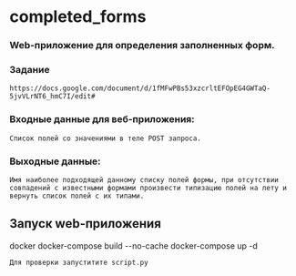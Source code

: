# completed_forms

### Web-приложение для определения заполненных форм.
### Задание
```
https://docs.google.com/document/d/1fMFwPBs53xzcrltEFOpEG4GWTaQ-5jvVLrNT6_hmC7I/edit#
```

### Входные данные для веб-приложения:
```
Список полей со значениями в теле POST запроса.
```

### Выходные данные:
```
Имя наиболее подходящей данному списку полей формы, при отсутствии совпадений с известными формами произвести типизацию полей на лету и вернуть список полей с их типами.
```
## Запуск web-приложения

docker
docker-compose build --no-cache
docker-compose up -d
```
Для проверки запуститите script.py
```
